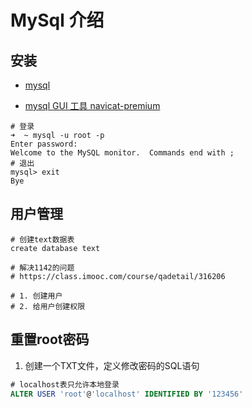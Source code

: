 # MySql 介绍

## 安装

- [mysql](https://dev.mysql.com/downloads/mysql/)

- [mysql GUI 工具 navicat-premium](https://macwk.com/soft/navicat-premium)

```shell
# 登录
➜  ~ mysql -u root -p
Enter password:
Welcome to the MySQL monitor.  Commands end with ;
# 退出
mysql> exit
Bye
```

## 用户管理

```shell
# 创建text数据表
create database text

# 解决1142的问题
# https://class.imooc.com/course/qadetail/316206

# 1. 创建用户
# 2. 给用户创建权限
```

## 重置root密码

1. 创建一个TXT文件，定义修改密码的SQL语句

```sql
# localhost表只允许本地登录
ALTER USER 'root'@'localhost' IDENTIFIED BY '123456'
```
